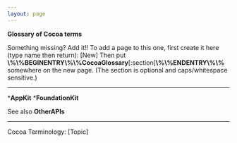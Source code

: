 ```yaml
---
layout: page
---
```


**Glossary of Cocoa terms**

Something missing?  Add it!! To add a page to this one, first create it here (type name then return): [New] 
Then put **\\%\\%BEGINENTRY\\%\\%CocoaGlossary**[:section]**\\%\\%ENDENTRY\\%\\%** somewhere on the new page. (The section is optional and caps/whitespace sensitive.)

----

***AppKit**
***FoundationKit**


See also **OtherAPIs**

----

Cocoa Terminology: [Topic]
